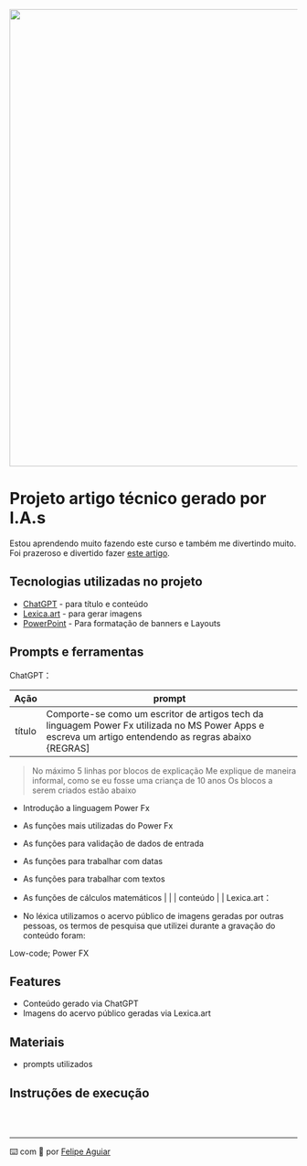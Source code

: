 <p align="center">
    <img width="800" src=".github/assets/01_Título.png">
</p>

# Projeto artigo técnico gerado por I.A.s

Estou aprendendo muito fazendo este curso e também me divertindo muito. Foi prazeroso e divertido fazer <a href="https://web.dio.me/articles/explorando-power-fx-a-magia-das-formulas-no-microsoft-power-apps?back=%2Farticles&page=1&order=oldest" title="View PDF now">este artigo</a>.

## Tecnologias utilizadas no projeto

- [ChatGPT](https://chat.openai.com/) - para título e conteúdo
- [Lexica.art](https://lexica.art/) - para gerar imagens
- [PowerPoint](https://www.microsoft.com/en/microsoft-365/powerpoint) - Para formatação de banners e Layouts

## Prompts e ferramentas


ChatGPT：

|   Ação   | prompt                                                                                                                                                                                                                                                                         |
| :------: | ------------------------------------------------------------------------------------------------------------------------------------------------------------------------------------------------------------------------------------------------------------------------------ |
|  título  | Comporte-se como um escritor de artigos tech da linguagem Power Fx utilizada no MS Power Apps e escreva um artigo entendendo as regras abaixo <br> {REGRAS]<br>
> No máximo 5 linhas por blocos de explicação
> Me explique de maneira informal, como se eu fosse uma criança de 10 anos
> Os blocos a serem criados estão abaixo
- Introdução a linguagem Power Fx
- As funções mais utilizadas do Power Fx
- As funções para validação de dados de entrada
- As funções para trabalhar com datas
- As funções para trabalhar com textos
- As funções de cálculos matemáticos
                                   |                                                                                                                                                                 |
| conteúdo | 
 |
Lexica.art：

- No léxica utilizamos o acervo público de imagens geradas por outras pessoas, os termos de pesquisa que utilizei durante a gravação do conteúdo foram:

 Low-code; Power FX



## Features

- Conteúdo gerado via ChatGPT
- Imagens do acervo público geradas via Lexica.art

## Materiais

- prompts utilizados

## Instruções de execução

<br/><br/>
<p>

---

⌨️ com 💜 por [Felipe Aguiar](https://github.com/felipeAguiarCode)
